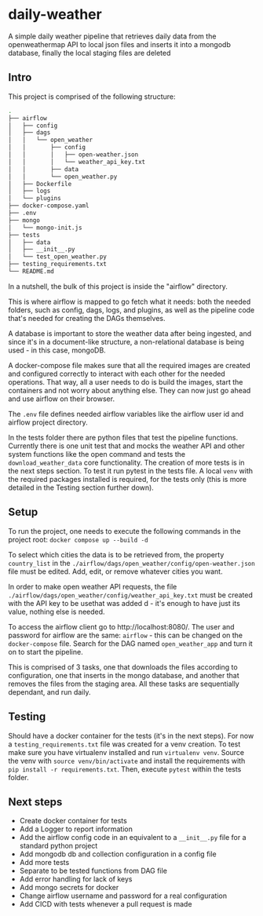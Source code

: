 # daily-weather
A simple daily weather pipeline that retrieves daily data from the openweathermap API to local json files and inserts it into a mongodb database, finally the local staging files are deleted 

## Intro
This project is comprised of the following structure:
```bash
.
├── airflow
│   ├── config
│   ├── dags
│   │   └── open_weather
│   │       ├── config
│   │       │   ├── open-weather.json
│   │       │   └── weather_api_key.txt
│   │       ├── data
│   │       └── open_weather.py
│   ├── Dockerfile
│   ├── logs
│   └── plugins
├── docker-compose.yaml
├── .env
├── mongo
│   └── mongo-init.js
├── tests
│   ├── data
│   ├── __init__.py
│   └── test_open_weather.py
├── testing_requirements.txt
└── README.md
```

In a nutshell, the bulk of this project is inside the "airflow" directory.

This is where airflow is mapped to go fetch what it needs: both the needed folders, such as config, dags, logs, and plugins, as well as the pipeline code that's needed for creating the DAGs themselves.

A database is important to store the weather data after being ingested, and since it's in a document-like structure, a non-relational database is being used - in this case, mongoDB.

A docker-compose file makes sure that all the required images are created and configured correctly to interact with each other for the needed operations. That way, all a user needs to do is build the images, start the containers and not worry about anything else. They can now just go ahead and use airflow on their browser.

The `.env` file defines needed airflow variables like the airflow user id and airflow project directory.

In the tests folder there are python files that test the pipeline functions. 
Currently there is one unit test that and mocks the weather API and other system functions like the open command and tests the `download_weather_data` core functionality. The creation of more tests is in the next steps section.
To test it run pytest in the tests file. A local `venv` with the required packages installed is required, for the tests only (this is more detailed in the Testing section further down). 

## Setup
To run the project, one needs to execute the following commands in the project root:
`docker compose up --build -d`

To select which cities the data is to be retrieved from, the property `country_list` in the `./airflow/dags/open_weather/config/open-weather.json` file must be edited.
Add, edit, or remove whatever cities you want.

In order to make open weather API requests, the file `./airflow/dags/open_weather/config/weather_api_key.txt` must be 
created with the API key to be usethat was added d - it's enough to have just its value, nothing else is needed.

To access the airflow client go to http://localhost:8080/.
The user and password for airflow are the same: `airflow` - this can be changed on the `docker-compose` file.
Search for the DAG named `open_weather_app` and turn it on to start the pipeline.

This is comprised of 3 tasks, one that downloads the files according to configuration, one that inserts in the mongo database, and another that removes the files from the staging area.
All these tasks are sequentially dependant, and run daily.

## Testing
Should have a docker container for the tests (it's in the next steps). For now a `testing_requirements.txt` file was created for a venv creation.
To test make sure you have virtualenv installed and run `virtualenv venv`. Source the venv with `source venv/bin/activate` and install the requirements with `pip install -r requirements.txt`.
Then, execute `pytest` within the tests folder.

## Next steps
- Create docker container for tests
- Add a Logger to report information
- Add the airflow config code in an equivalent to a `__init__.py` file for a standard python project
- Add mongodb db and collection configuration in a config file
- Add more tests
- Separate to be tested functions from DAG file
- Add error handling for lack of keys
- Add mongo secrets for docker
- Change airflow username and password for a real configuration
- Add CICD with tests whenever a pull request is made

